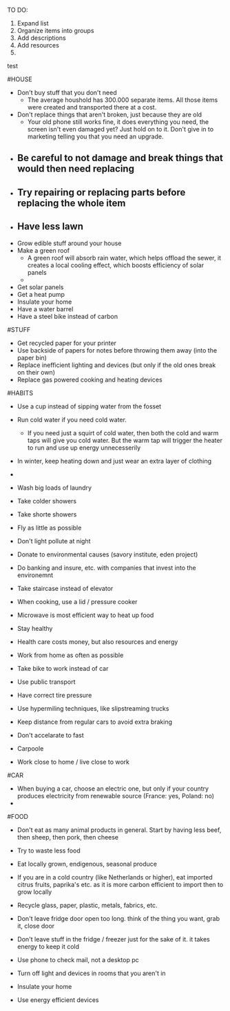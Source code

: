 TO DO:

1. Expand list
2. Organize items into groups
3. Add descriptions
4. Add resources
5.
test



#HOUSE
- Don't buy stuff that you don't need
  - The average houshold has 300.000 separate items. All those items were created and transported there at a cost.
- Don't replace things that aren't broken, just because they are old
  - Your old phone still works fine, it does everything you need, the screen isn't even damaged yet? Just hold on to it. Don't give in to marketing telling you that you need an upgrade.
- Be careful to not damage and break things that would then need replacing
  -
- Try repairing or replacing parts before replacing the whole item
  -
- Have less lawn
  -
- Grow edible stuff around your house
- Make a green roof
  - A green roof will absorb rain water, which helps offload the sewer, it creates a local cooling effect, which boosts efficiency of solar panels
  -
- Get solar panels
- Get a heat pump
- Insulate your home
- Have a water barrel
- Have a steel bike instead of carbon





#STUFF
- Get recycled paper for your printer
- Use backside of papers for notes before throwing them away (into the paper bin)
- Replace inefficient lighting and devices (but only if the old ones break on their own)
- Replace gas powered cooking and heating devices



#HABITS
- Use a cup instead of sipping water from the fosset
- Run cold water if you need cold water.
  - If you need just a squirt of cold water, then both the cold and warm taps will give you cold water. But the warm tap will trigger the heater to run and use up energy unnecesserily
- In winter, keep heating down and just wear an extra layer of clothing
-


- Wash big loads of laundry
- Take colder showers
- Take shorte showers
- Fly as little as possible

- Don't light pollute at night
- Donate to environmental causes (savory institute, eden project)
- Do banking and insure, etc. with companies that invest into the environemnt
- Take staircase instead of elevator
- When cooking, use a lid / pressure cooker
- Microwave is most efficient way to heat up food

- Stay healthy
 - Health care costs money, but also resources and energy

- Work from home as often as possible
- Take bike to work instead of car
- Use public transport
- Have correct tire pressure
- Use hypermiling techniques, like slipstreaming trucks
- Keep distance from regular cars to avoid extra braking
- Don't accelarate to fast
- Carpoole
- Work close to home / live close to work



#CAR
- When buying a car, choose an electric one, but only if your country produces electricity from renewable source (France: yes, Poland: no)
-



#FOOD
- Don't eat as many animal products in general. Start by having less beef, then sheep, then pork, then cheese
- Try to waste less food





- Eat locally grown, endigenous, seasonal produce
- If you are in a cold country (like Netherlands or higher), eat imported citrus fruits, paprika's etc. as it is more carbon efficient to import then to grow locally




- Recycle glass, paper, plastic, metals, fabrics, etc.
- Don't leave fridge door open too long. think of the thing you want, grab it, close door
- Don't leave stuff in the fridge / freezer just for the sake of it. it takes energy to keep it cold
- Use phone to check mail, not a desktop pc
- Turn off light and devices in rooms that you aren't in
- Insulate your home
- Use energy efficient devices
